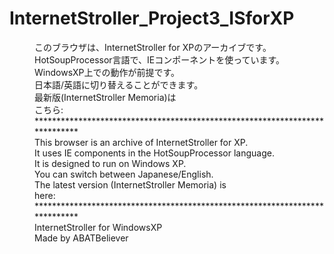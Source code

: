 # InternetStroller_Project3_ISforXP
<dd>このブラウザは、InternetStroller for XPのアーカイブです。</dd>
<dd>HotSoupProcessor言語で、IEコンポーネントを使っています。</dd>
<dd>WindowsXP上での動作が前提です。</dd>
<dd>日本語/英語に切り替えることができます。</dd>
<dd>最新版(InternetStroller Memoria)は</dd>
<dd>こちら:</dd>
<dd>****************************************************************************</dd>
<dd>This browser is an archive of InternetStroller for XP.</dd>
<dd>It uses IE components in the HotSoupProcessor language.</dd>
<dd>It is designed to run on Windows XP.</dd>
<dd>You can switch between Japanese/English.</dd>
<dd>The latest version (InternetStroller Memoria) is</dd>
<dd>here:</dd>
<dd>****************************************************************************</dd>
<dd>InternetStroller for WindowsXP</dd>
<dd>Made by ABATBeliever</dd>
